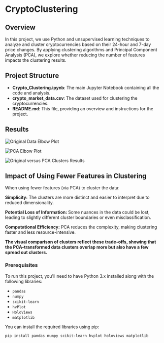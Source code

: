 # CryptoClustering

## Overview

In this project, we use Python and unsupervised learning techniques to analyze and cluster cryptocurrencies based on their 24-hour and 7-day price changes. By applying clustering algorithms and Principal Component Analysis (PCA), we explore whether reducing the number of features impacts the clustering results.

## Project Structure

- **Crypto_Clustering.ipynb**: The main Jupyter Notebook containing all the code and analysis.
- **crypto_market_data.csv**: The dataset used for clustering the cryptocurrencies.
- **README.md**: This file, providing an overview and instructions for the project.

## Results
![Original Data Elbow Plot](https://github.com/user-attachments/assets/83eddb0e-5add-4c2a-aa82-670293429ee2)

![PCA Elbow Plot](https://github.com/user-attachments/assets/8c298e07-9878-4702-ae75-2b56bd5dc9c9)

![Original versus PCA Clusters Results](https://github.com/user-attachments/assets/faf25ae2-67c9-4283-9ce6-cc2b7ebca54f)

## Impact of Using Fewer Features in Clustering

When using fewer features (via PCA) to cluster the data: 

**Simplicity:** The clusters are more distinct and easier to interpret due to reduced dimensionality.

**Potential Loss of Information:** Some nuances in the data could be lost, leading to slightly different cluster boundaries or even misclassification.

**Computational Efficiency:** PCA reduces the complexity, making clustering faster and less resource-intensive.

**The visual comparison of clusters reflect these trade-offs, showing that the PCA-transformed data clusters overlap more but also have a few spread out clusters.**

### Prerequisites

To run this project, you'll need to have Python 3.x installed along with the following libraries:

- `pandas`
- `numpy`
- `scikit-learn`
- `hvPlot`
- `HoloViews`
- `matplotlib`

You can install the required libraries using pip:

```bash
pip install pandas numpy scikit-learn hvplot holoviews matplotlib
